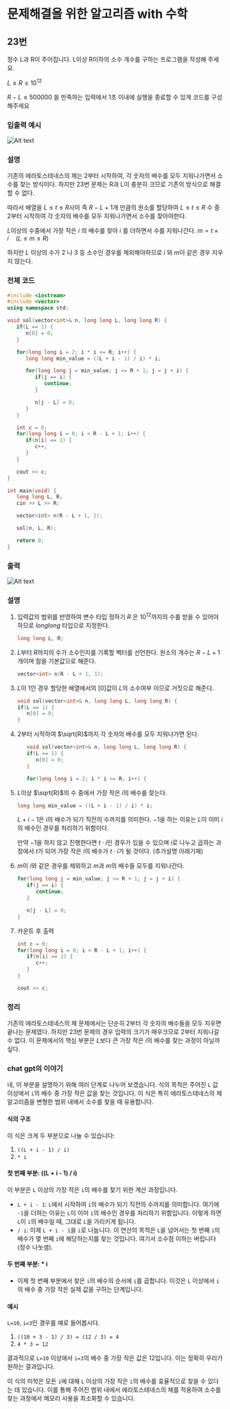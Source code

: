 # 문제해결을 위한 알고리즘 with 수학

## 23번

정수 L과 R이 주어집니다. L이상 R이하의 소수 개수를 구하는 프로그램을 작성해 주세요. 

$L \leq R \leq 10^{12}$

$R - L \leq 500000$ 을 만족하는 입력에서 1초 이내에 실행을 종료할 수 있게 코드를 구성해주세요


### 입출력 예시

![Alt text](image.png)

### 설명
기존의 에라토스테네스의 체는 2부터 시작하여, 각 숫자의 배수를 모두 지워나가면서 소수를 찾는 방식이다. 하지만 23번 문제는 R과 L이 충분히 크므로 기존의 방식으로 해결할 수 없다.

따라서 배열을 $L \leq t \leq R$사이 즉 $R - L + 1$개 만큼의 원소를 할당하여 $L \leq t \leq R$ 수 중 2부터 시작하여 각 숫자의 배수를 모두 지워나가면서 소수를 찾아야한다.


$L$이상의 수중에서 가장 작은 $i$ 의 배수를 찾아 $i$ 를 더하면서 수를 지워나간다. 
$m = t \times i \quad (L \leq m \leq R)$



하지만 $L$ 이상의 수가 $2$ 나 $3$ 등 소수인 경우를 제외해야하므로 $i$ 와 $m$이 같은 경우 지우지 않는다.


### 전체 코드

```cpp
#include <iostream>
#include <vector>
using namespace std;

void sol(vector<int>& n, long long L, long long R) {
   if(L == 1) {
      n[0] = 0;
   }

   for(long long i = 2; i * i <= R; i++) {
      long long min_value = ((L + i - 1) / i) * i;

      for(long long j = min_value; j <= R + 1; j = j + i) {
         if(j == i) {
            continue;
         }

         n[j - L] = 0;
      }
   }

   int c = 0;
   for(long long i = 0; i < R - L + 1; i++) {
      if(n[i] == 1) {
         c++;
      }
   }

   cout << c;
}

int main(void) {
   long long L, R;
   cin >> L >> R;

   vector<int> n(R - L + 1, 1);

   sol(n, L, R);

   return 0;
}
```

### 출력
![Alt text](image-3.png)

### 설명

1. 입력값의 범위를 반영하여 변수 타입 정하기
   $R$ 은 $10^{12}$까지의 수를 받을 수 있어야 하므로 $long long$ 타입으로 지정한다.

   ```cpp
   long long L, R;
   ```

2. $L$부터 $R$까지의 수가 소수인지를 기록할 벡터를 선언한다. 원소의 개수는 $R - L + 1$개이며 참을 기본값으로 해준다.
   ```cpp
   vector<int> n(R - L + 1, 1);
   ```

3. $L$이 $1$인 경우 할당한 배열에서의 [0]값이 $L$의 소수여부 이므로 거짓으로 해준다.
   ```cpp
   void sol(vector<int>& n, long long L, long long R) {
   if(L == 1) {
      n[0] = 0;
   }
   ```

4. $2$부터 시작하여 $\sqrt{R}$까지 각 숫자의 배수를 모두 지워나가면 된다.
   ```cpp
      void sol(vector<int>& n, long long L, long long R) {
      if(L == 1) {
         n[0] = 0;
      }

      for(long long i = 2; i * i <= R; i++) {
   ```

3. $L$이상 $\sqrt{R}$의 수 중에서 가장 작은 $i$의 배수를 찾는다.
   ```cpp
   long long min_value = ((L + i - 1) / i) * i;
   ```

   $L+i-1$은 i의 배수가 되기 직전의 수까지를 의미한다. $-1$을 하는 이유는 $L$이 이미 $i$의 배수인 경우를 처리하기 위함이다.

   만약 $-1$을 하지 않고 진행한다면 $t\cdot i$인 경우가 있을 수 있으며 $i$로 나누고 곱하는 과정에서 $t$가 되어 가장 작은 $i$의 배수가 $t\cdot i$가 될 것이다.
   (추가설명 아래기재)

4. $m$이 $i$와 같은 경우를 제외하고 $m$과 $m$의 배수들 모두를 지워나간다.
   ```cpp
   for(long long j = min_value; j <= R + 1; j = j + i) {
      if(j == i) {
         continue;
      }

      n[j - L] = 0;
   }
   ```

5. 카운트 후 출력
   ```cpp
   int c = 0;
   for(long long i = 0; i < R - L + 1; i++) {
      if(n[i] == 1) {
         c++;
      }
   }

   cout << c;
   ```

### 정리
기존의 에라토스테네스의 체 문제에서는 단순히 2부터 각 숫자의 배수들을 모두 지우면 끝나는 문제였다. 하지만 23번 문제의 경우 입력의 크기가 매우크므로 2부터 지워나갈 수 없다. 이 문제에서의 핵심 부분은 $L$보다 큰 가장 작은 $i$의 배수를 찾는 과정이 아닐까 싶다.


### chat gpt의 이야기

네, 이 부분을 설명하기 위해 여러 단계로 나누어 보겠습니다. 식의 목적은 주어진 `L` 값 이상에서 `i`의 배수 중 가장 작은 값을 찾는 것입니다. 이 식은 특히 에라토스테네스의 체 알고리즘을 변형한 범위 내에서 소수를 찾을 때 유용합니다.

#### 식의 구조

이 식은 크게 두 부분으로 나눌 수 있습니다:
1. `((L + i - 1) / i)`
2. `* i`

#### 첫 번째 부분: ((L + i - 1) / i)

이 부분은 `L` 이상의 가장 작은 `i`의 배수를 찾기 위한 계산 과정입니다.

- `L + i - 1`: `L`에서 시작하여 `i`의 배수가 되기 직전의 수까지를 의미합니다. 여기에 `-1`을 더하는 이유는 `L`이 이미 `i`의 배수인 경우를 처리하기 위함입니다. 이렇게 하면 `L`이 `i`의 배수일 때, 그대로 `L`을 가리키게 됩니다.
- `/ i`: 이제 `L + i - 1`을 `i`로 나눕니다. 이 연산의 목적은 `L`을 넘어서는 첫 번째 `i`의 배수가 몇 번째 `i`에 해당하는지를 찾는 것입니다. 여기서 소수점 이하는 버립니다(정수 나눗셈).

#### 두 번째 부분: * i

- 이제 첫 번째 부분에서 찾은 `i`의 배수의 순서에 `i`를 곱합니다. 이것은 `L` 이상에서 `i`의 배수 중 가장 작은 실제 값을 구하는 단계입니다.

#### 예시

`L=10`, `i=3`인 경우를 예로 들어봅시다.

1. `((10 + 3 - 1) / 3) = (12 / 3) = 4`
2. `4 * 3 = 12`

결과적으로 `L=10` 이상에서 `i=3`의 배수 중 가장 작은 값은 12입니다. 이는 정확히 우리가 원하는 결과입니다.

이 식의 미학은 모든 `i`에 대해 `L` 이상의 가장 작은 `i`의 배수를 효율적으로 찾을 수 있다는 데 있습니다. 이를 통해 주어진 범위 내에서 에라토스테네스의 체를 적용하여 소수를 찾는 과정에서 메모리 사용을 최소화할 수 있습니다.